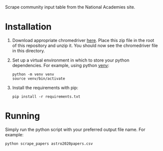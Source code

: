 Scrape community input table from the National Academies site.

# Installation

1. Download appropriate chromedriver [here](https://chromedriver.chromium.org/downloads). Place this zip file in the root of this repository and unzip it. You should now see the chromedriver file in this directory.  

2. Set up a virtual environment in which to store your python dependencies. For example, using python [venv](https://docs.python.org/3/library/venv.html):  

    ```
    python -m venv venv  
    source venv/bin/activate
    ``` 

3. Install the requirements with pip:  

    ```
    pip install -r requirements.txt
    ```

# Running

Simply run the python script with your preferred output file name. For example:
```
python scrape_papers astro2020papers.csv
```

